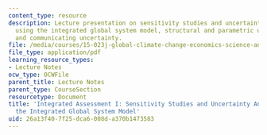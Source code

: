 ```yaml
---
content_type: resource
description: Lecture presentation on sensitivity studies and uncertainty analysis
  using the integrated global system model, structural and parametric uncertainty,
  and communicating uncertainty.
file: /media/courses/15-023j-global-climate-change-economics-science-and-policy-spring-2008/26a13f407f25dca6008da370b1473583_lec18.pdf
file_type: application/pdf
learning_resource_types:
- Lecture Notes
ocw_type: OCWFile
parent_title: Lecture Notes
parent_type: CourseSection
resourcetype: Document
title: 'Integrated Assessment I: Sensitivity Studies and Uncertainty Analysis using
  the Integrated Global System Model'
uid: 26a13f40-7f25-dca6-008d-a370b1473583
---
```

